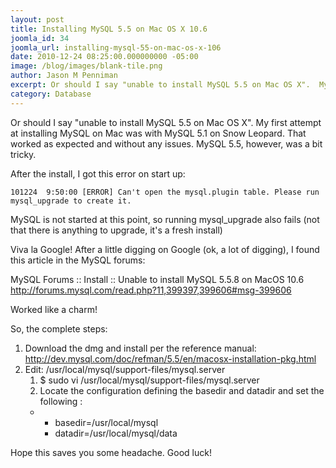 ```yaml
---
layout: post
title: Installing MySQL 5.5 on Mac OS X 10.6
joomla_id: 34
joomla_url: installing-mysql-55-on-mac-os-x-106
date: 2010-12-24 08:25:00.000000000 -05:00
image: /blog/images/blank-tile.png
author: Jason M Penniman
excerpt: Or should I say "unable to install MySQL 5.5 on Mac OS X".  My first attempt at installing MySQL on Mac was with MySQL 5.1 on Snow Leopard.  That worked as expected and without any issues.  MySQL 5.5, however, was a bit tricky...
category: Database
---
```

Or should I say "unable to install MySQL 5.5 on Mac OS X".  My first attempt at installing MySQL on Mac was with MySQL 5.1 on Snow Leopard.  That worked as expected and without any issues.  MySQL 5.5, however, was a bit tricky.

After the install, I got this error on start up:

```
101224  9:50:00 [ERROR] Can't open the mysql.plugin table. Please run mysql_upgrade to create it.
```

MySQL is not started at this point, so running mysql_upgrade also fails (not that there is anything to upgrade, it's a fresh install)

Viva la Google!  After a little digging on Google (ok, a lot of digging), I found this article in the MySQL forums:

MySQL Forums :: Install :: Unable to install MySQL 5.5.8 on MacOS 10.6 <a href="http://forums.mysql.com/read.php?11,399397,399606#msg-399606">http://forums.mysql.com/read.php?11,399397,399606#msg-399606</a>

Worked like a charm!

So, the complete steps:

<ol>
<li>Download the dmg and install per the reference manual:  <a href="http://dev.mysql.com/doc/refman/5.5/en/macosx-installation-pkg.html">http://dev.mysql.com/doc/refman/5.5/en/macosx-installation-pkg.html</a></li>
<li>Edit: /usr/local/mysql/support-files/mysql.server<ol>
<li>$ sudo vi /usr/local/mysql/support-files/mysql.server</li>
<li>Locate the configuration defining the basedir and datadir and set the following : </li>
</ol>
<ul>
<li> 
<ul>
<li>basedir=/usr/local/mysql </li>
<li>datadir=/usr/local/mysql/data</li>
</ul>
</li>
</ul>
</li>
</ol>
<p>Hope this saves you some headache.  Good luck!</p>
<div></div>
